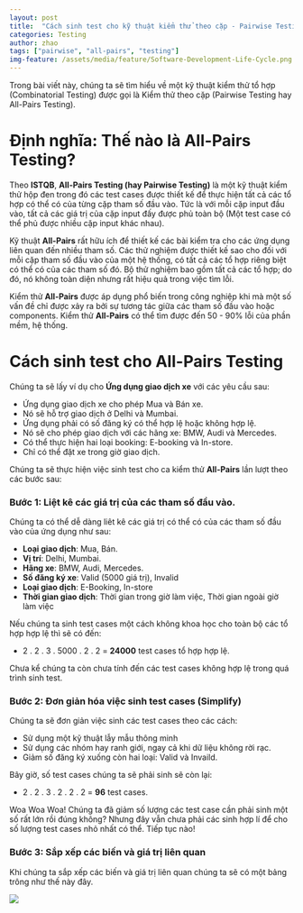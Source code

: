 ```yaml
---
layout: post
title:  "Cách sinh test cho kỹ thuật kiểm thử theo cặp - Pairwise Testing (All-Pairs Testing)"
categories: Testing
author: zhao
tags: ["pairwise", "all-pairs", "testing"]
img-feature: /assets/media/feature/Software-Development-Life-Cycle.png
---
```


Trong bài viết này, chúng ta sẽ tìm hiểu về một kỹ thuật kiểm thử tổ hợp (Combinatorial Testing) được gọi là Kiểm thử theo cặp
(Pairwise Testing hay All-Pairs Testing).

# Định nghĩa: Thế nào là All-Pairs Testing?

Theo **ISTQB**, **All-Pairs Testing (hay Pairwise Testing)** là một kỹ thuật kiểm thử hộp đen trong đó các test cases được thiết kế để thực hiện tất cả các tổ hợp có thể có của từng cặp tham số đầu vào. Tức là với mỗi cặp input đầu vào, tất cả các giá trị của cặp input đấy được phủ toàn bộ (Một test case có thể phủ được nhiều cặp input khác nhau).

Kỹ thuật **All-Pairs** rất hữu ích để thiết kế các bài kiểm tra cho các ứng dụng liên quan đến nhiều tham số. Các thử nghiệm được thiết kế sao cho đối với mỗi cặp tham số đầu vào của một hệ thống, có tất cả các tổ hợp riêng biệt có thể có của các tham số đó. Bộ thử nghiệm bao gồm tất cả các tổ hợp; do đó, nó không toàn diện nhưng rất hiệu quả trong việc tìm lỗi.

Kiểm thử **All-Pairs** được áp dụng phổ biến trong công nghiệp khi mà một số vấn đề chỉ được xảy ra bởi sự tương tác giữa các tham số đầu vào hoặc components. Kiểm thử **All-Pairs** có thể tìm được đến 50 - 90% lỗi của phần mềm, hệ thống.

# Cách sinh test cho All-Pairs Testing

Chúng ta sẽ lấy ví dụ cho **Ứng dụng giao dịch xe** với các yêu cầu sau:

- Ứng dụng giao dịch xe cho phép Mua và Bán xe.
- Nó sẽ hỗ trợ giao dịch ở Delhi và Mumbai.
- Ứng dụng phải có số đăng ký có thể hợp lệ hoặc không hợp lệ.
- Nó sẽ cho phép giao dịch với các hãng xe: BMW, Audi và Mercedes.
- Có thể thực hiện hai loại booking: E-booking và In-store.
- Chỉ có thể đặt xe trong giờ giao dịch.

Chúng ta sẽ thực hiện việc sinh test cho ca kiểm thử **All-Pairs** lần lượt theo các bước sau:

### Bước 1: Liệt kê các giá trị của các tham số đầu vào.

Chúng ta có thể dễ dàng liêt kê các giá trị có thể có của các tham số đầu vào của ứng dụng như sau:

- **Loại giao dịch**: Mua, Bán.
- **Vị trí**: Delhi, Mumbai.
- **Hãng xe**: BMW, Audi, Mercedes.
- **Số đăng ký xe**: Valid (5000 giá trị), Invalid
- **Loại giao dịch**: E-Booking, In-store
- **Thời gian giao dịch**: Thời gian trong giờ làm việc, Thời gian ngoài giờ làm việc

Nếu chúng ta sinh test cases một cách không khoa học cho toàn bộ các tổ hợp hợp lệ thì sẽ có đến: 
- 2 . 2 . 3 . 5000 . 2 . 2 = **24000** test cases tổ hợp hợp lệ.

Chưa kể chúng ta còn chưa tính đến các test cases không hợp lệ trong quá trình sinh test. 

### Bước 2: Đơn giản hóa việc sinh test cases (Simplify)
Chúng ta sẽ đơn giản việc sinh các test cases theo các cách:
- Sử dụng một kỹ thuật lẫy mẫu thông minh
- Sử dụng các nhóm hay ranh giới, ngay cả khi dữ liệu không rời rạc.
- Giảm số đăng ký xuống còn hai loại: Valid và Invaild.

Bây giờ, số test cases chúng ta sẽ phải sinh sẽ còn lại:
- 2 . 2 . 3 . 2 . 2 . 2  = **96** test cases.

Woa Woa Woa! Chúng ta đã giảm số lượng các test case cần phải sinh một số rất lớn rồi đúng không? Nhưng đây vẫn chưa phải các sinh hợp lí để cho số lượng test cases nhỏ nhất có thể. Tiếp tục nào!

### Bước 3: Sắp xếp các biến và giá trị liên quan

Khi chúng ta sắp xếp các biến và giá trị liên quan chúng ta sẽ có một bảng trông như thế này đây.

![](https://www.softwaretestinghelp.com/wp-content/qa/uploads/2015/10/all-pairs-testing-example-1.jpg)